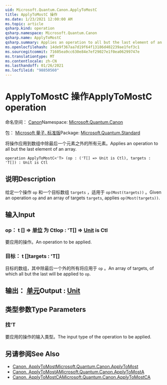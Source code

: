 ```yaml
---
uid: Microsoft.Quantum.Canon.ApplyToMostC
title: ApplyToMostC 操作
ms.date: 1/23/2021 12:00:00 AM
ms.topic: article
qsharp.kind: operation
qsharp.namespace: Microsoft.Quantum.Canon
qsharp.name: ApplyToMostC
qsharp.summary: Applies an operation to all but the last element of an array.
ms.openlocfilehash: 14de9f367aa7d19f64f13186d402239ae1fef3c1
ms.sourcegitcommit: 71605ea9cc630e84e7ef29027e1f0ea06299747e
ms.translationtype: MT
ms.contentlocale: zh-CN
ms.lasthandoff: 01/26/2021
ms.locfileid: "98850560"
---
```

# <a name="applytomostc-operation"></a><span data-ttu-id="c888c-102">ApplyToMostC 操作</span><span class="sxs-lookup"><span data-stu-id="c888c-102">ApplyToMostC operation</span></span>

<span data-ttu-id="c888c-103">命名空间： [Canon](xref:Microsoft.Quantum.Canon)</span><span class="sxs-lookup"><span data-stu-id="c888c-103">Namespace: [Microsoft.Quantum.Canon](xref:Microsoft.Quantum.Canon)</span></span>

<span data-ttu-id="c888c-104">包： [Microsoft 量子. 标准版](https://nuget.org/packages/Microsoft.Quantum.Standard)</span><span class="sxs-lookup"><span data-stu-id="c888c-104">Package: [Microsoft.Quantum.Standard](https://nuget.org/packages/Microsoft.Quantum.Standard)</span></span>


<span data-ttu-id="c888c-105">将操作应用到数组中除最后一个元素之外的所有元素。</span><span class="sxs-lookup"><span data-stu-id="c888c-105">Applies an operation to all but the last element of an array.</span></span>

```qsharp
operation ApplyToMostC<'T> (op : ('T[] => Unit is Ctl), targets : 'T[]) : Unit is Ctl
```


## <a name="description"></a><span data-ttu-id="c888c-106">说明</span><span class="sxs-lookup"><span data-stu-id="c888c-106">Description</span></span>

<span data-ttu-id="c888c-107">给定一个操作 `op` 和一个目标数组 `targets` ，适用于 `op(Most(targets))` 。</span><span class="sxs-lookup"><span data-stu-id="c888c-107">Given an operation `op` and an array of targets `targets`, applies `op(Most(targets))`.</span></span>

## <a name="input"></a><span data-ttu-id="c888c-108">输入</span><span class="sxs-lookup"><span data-stu-id="c888c-108">Input</span></span>

### <a name="op--t--unit--is-ctl"></a><span data-ttu-id="c888c-109">op： t [] => [单位](xref:microsoft.quantum.lang-ref.unit)  为 Ctl</span><span class="sxs-lookup"><span data-stu-id="c888c-109">op : 'T[] => [Unit](xref:microsoft.quantum.lang-ref.unit)  is Ctl</span></span>

<span data-ttu-id="c888c-110">要应用的操作。</span><span class="sxs-lookup"><span data-stu-id="c888c-110">An operation to be applied.</span></span>


### <a name="targets--t"></a><span data-ttu-id="c888c-111">目标： t []</span><span class="sxs-lookup"><span data-stu-id="c888c-111">targets : 'T[]</span></span>

<span data-ttu-id="c888c-112">目标的数组，其中除最后一个外的所有将应用于 `op` 。</span><span class="sxs-lookup"><span data-stu-id="c888c-112">An array of targets, of which all but the last will be applied to `op`.</span></span>



## <a name="output--unit"></a><span data-ttu-id="c888c-113">输出： [单元](xref:microsoft.quantum.lang-ref.unit)</span><span class="sxs-lookup"><span data-stu-id="c888c-113">Output : [Unit](xref:microsoft.quantum.lang-ref.unit)</span></span>



## <a name="type-parameters"></a><span data-ttu-id="c888c-114">类型参数</span><span class="sxs-lookup"><span data-stu-id="c888c-114">Type Parameters</span></span>

### <a name="t"></a><span data-ttu-id="c888c-115">找</span><span class="sxs-lookup"><span data-stu-id="c888c-115">'T</span></span>

<span data-ttu-id="c888c-116">要应用的操作的输入类型。</span><span class="sxs-lookup"><span data-stu-id="c888c-116">The input type of the operation to be applied.</span></span>

## <a name="see-also"></a><span data-ttu-id="c888c-117">另请参阅</span><span class="sxs-lookup"><span data-stu-id="c888c-117">See Also</span></span>

- [<span data-ttu-id="c888c-118">Canon. ApplyToMost</span><span class="sxs-lookup"><span data-stu-id="c888c-118">Microsoft.Quantum.Canon.ApplyToMost</span></span>](xref:Microsoft.Quantum.Canon.ApplyToMost)
- [<span data-ttu-id="c888c-119">Canon. ApplyToMostA</span><span class="sxs-lookup"><span data-stu-id="c888c-119">Microsoft.Quantum.Canon.ApplyToMostA</span></span>](xref:Microsoft.Quantum.Canon.ApplyToMostA)
- [<span data-ttu-id="c888c-120">Canon. ApplyToMostCA</span><span class="sxs-lookup"><span data-stu-id="c888c-120">Microsoft.Quantum.Canon.ApplyToMostCA</span></span>](xref:Microsoft.Quantum.Canon.ApplyToMostCA)